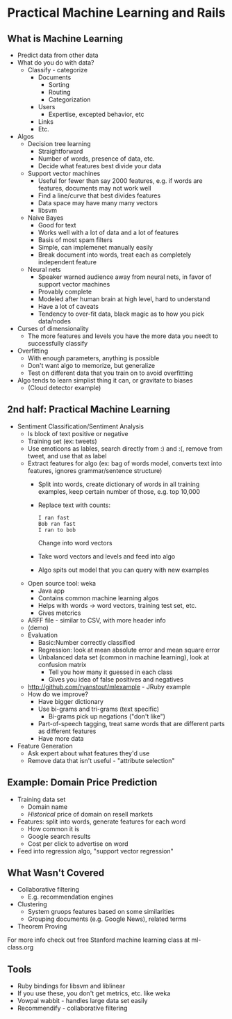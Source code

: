 Practical Machine Learning and Rails
====================================

What is Machine Learning
------------------------

* Predict data from other data
* What do you do with data?
  * Classify - categorize
    * Documents
      * Sorting
      * Routing
      * Categorization
    * Users
      * Expertise, excepted behavior, etc
    * Links
    * Etc.
* Algos
  * Decision tree learning
    * Straightforward
    * Number of words, presence of data, etc.
    * Decide what features best divide your data
  * Support vector machines
    * Useful for fewer than say 2000 features, e.g. if words are features, documents may not work well
    * Find a line/curve that best divides features
    * Data space may have many many vectors
    * libsvm
  * Naive Bayes
    * Good for text
    * Works well with a lot of data and a lot of features
    * Basis of most spam filters
    * Simple, can implemenet manually easily
    * Break document into words, treat each as completely independent feature
  * Neural nets
    * Speaker warned audience away from neural nets, in favor of support vector machines
    * Provably complete
    * Modeled after human brain at high level, hard to understand
    * Have a lot of caveats
    * Tendency to over-fit data, black magic as to how you pick data/nodes
* Curses of dimensionality
  * The more features and levels you have the more data you needt to successfully classify
* Overfitting
  * With enough parameters, anything is possible
  * Don't want algo to memorize, but generalize
  * Test on different data that you train on to avoid overfitting
* Algo tends to learn simplist thing it can, or gravitate to biases
  * (Cloud detector example)

2nd half: Practical Machine Learning
------------------------------------

* Sentiment Classification/Sentiment Analysis
  * Is block of text positive or negative
  * Training set (ex: tweets)
  * Use emoticons as lables, search directly from :) and :(, remove from tweet, and use that as label
  * Extract features for algo (ex: bag of words model, converts text into features, ignores grammar/sentence structure)
    * Split into words, create dictionary of words in all training examples, keep certain number of those, e.g. top 10,000
    * Replace text with counts:

          I ran fast
          Bob ran fast
          I ran to bob

      Change into word vectors
    * Take word vectors and levels and feed into algo
    * Algo spits out model that you can query with new examples
  * Open source tool: weka
    * Java app
    * Contains common machine learning algos
    * Helps with words -> word vectors, training test set, etc.
    * Gives metcrics
  * ARFF file - similar to CSV, with more header info
  * (demo)
  * Evaluation
    * Basic:Number correctly classified
    * Regression: look at mean absolute error and mean square error
    * Unbalanced data set (common in machine learning), look at confusion matrix
      * Tell you how many it guessed in each class
      * Gives you idea of false positives and negatives
  * http://github.com/ryanstout/mlexample - JRuby example
  * How do we improve?
    * Have bigger dictionary
    * Use bi-grams and tri-grams (text specific)
      * Bi-grams pick up negations ("don't like")
    * Part-of-speech tagging, treat same words that are different parts as different features
    * Have more data
* Feature Generation
  * Ask expert about what features they'd use
  * Remove data that isn't useful - "attribute selection"


Example: Domain Price Prediction
--------------------------------

  * Training data set
    * Domain name
    * _Historical_ price of domain on resell markets
  * Features: split into words, generate features for each word
    * How common it is
    * Google search results
    * Cost per click to advertise on word
  * Feed into regression algo, "support vector regression"

What Wasn't Covered
-------------------

* Collaborative filtering
  * E.g. recommendation engines
* Clustering
  * System gruops features based on some similarities
  * Grouping documents (e.g. Google News), related terms
* Theorem Proving

For more info check out free Stanford machine learning class at ml-class.org

Tools
-----

* Ruby bindings for libsvm and liblinear
* If you use these, you don't get metrics, etc. like weka
* Vowpal wabbit - handles large data set easily
* Recommendify - collaborative filtering
